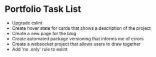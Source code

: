 # Portfolio Task List

- Upgrade eslint
- Create hover state for cards that shows a description of the project
- Create a new page for the blog
- Create automated package versioning that informs me of errors
- Create a websocket project that allows users to draw together
- Add 'no .only' rule to eslint